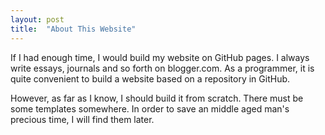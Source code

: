 ```yaml
---
layout: post
title:  "About This Website"
---
```


If I had enough time, I would build my website on GitHub pages. I always write essays, journals and so forth on blogger.com. As a programmer, it is quite convenient to build a website based on a repository in GitHub.

However, as far as I know, I should build it from scratch. There must be some templates somewhere. In order to save an middle aged man's precious time, I will find them later.
